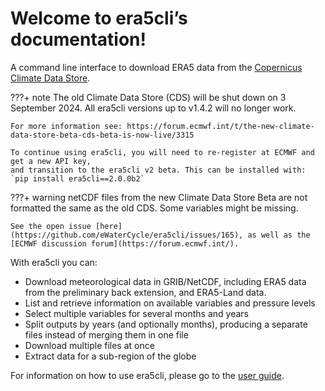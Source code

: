 # Welcome to era5cli’s documentation!

A command line interface to download ERA5 data from the [Copernicus Climate Data Store](https://climate.copernicus.eu/).

???+ note
    The old Climate Data Store (CDS) will be shut down on 3 September 2024.
    All era5cli versions up to v1.4.2 will no longer work.
   
    For more information see: https://forum.ecmwf.int/t/the-new-climate-data-store-beta-cds-beta-is-now-live/3315
   
    To continue using era5cli, you will need to re-register at ECMWF and get a new API key,
    and transition to the era5cli v2 beta. This can be installed with:
    `pip install era5cli==2.0.0b2` 

???+ warning
    netCDF files from the new Climate Data Store Beta are not formatted the same as the
    old CDS. Some variables might be missing.
    
    See the open issue [here](https://github.com/eWaterCycle/era5cli/issues/165), as well as the [ECMWF discussion forum](https://forum.ecmwf.int/).

With era5cli you can:

 - Download meteorological data in GRIB/NetCDF, including ERA5 data from the preliminary back extension, and ERA5-Land data.
 - List and retrieve information on available variables and pressure levels
 - Select multiple variables for several months and years
 - Split outputs by years (and optionally months), producing a separate files instead of merging them in one file
 - Download multiple files at once
 - Extract data for a sub-region of the globe

For information on how to use era5cli, please go to the [user guide](getting_started.md).